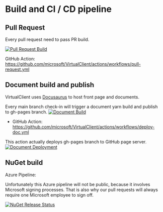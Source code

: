 ﻿---
id: ci-cd
sidebar_position: 8
---

# Build and CI / CD pipeline


## Pull Request
Every pull request need to pass PR build.

[![Pull Request Build](https://github.com/microsoft/VirtualClient/actions/workflows/pull-request.yml/badge.svg)](https://github.com/microsoft/VirtualClient/actions/workflows/pull-request.yml)

GitHub Action: https://github.com/microsoft/VirtualClient/actions/workflows/pull-request.yml


## Document build and publish

VirtualClient uses [Docusaurus](https://docusaurus.io/) to host front page and documents.

Every main branch check-in will trigger a document yarn build and publish to gh-pages branch.
[![Document Build](https://github.com/microsoft/VirtualClient/actions/workflows/deploy-doc.yml/badge.svg?branch=main)](https://github.com/microsoft/VirtualClient/actions/workflows/deploy-doc.yml)
- GitHub Action: https://github.com/microsoft/VirtualClient/actions/workflows/deploy-doc.yml

This action actually deploys gh-pages branch to GitHub page server.
[![Document Deployment](https://github.com/microsoft/VirtualClient/actions/workflows/pages/pages-build-deployment/badge.svg)](https://github.com/microsoft/VirtualClient/actions/workflows/pages/pages-build-deployment)

## NuGet build
Azure Pipeline:

Unfortunately this Azure pipeline will not be public, because it involves Microsoft signing processes. That is also why our pull requests will always require one Microsoft employee to sign off.

[![NuGet Release Status](https://msazure.visualstudio.com/One/_apis/build/status/OneBranch/CRC-AIR-Workloads/microsoft.VirtualClient?branchName=main)](https://msazure.visualstudio.com/One/_build/latest?definitionId=297462&branchName=main)
